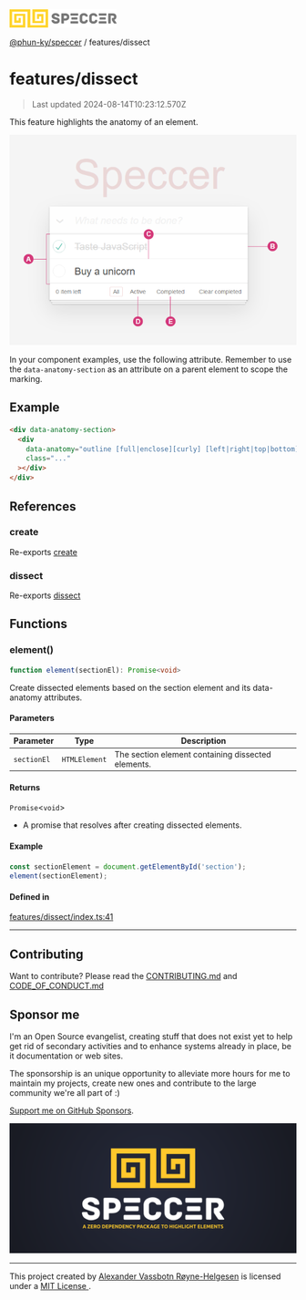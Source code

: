 <img alt="SPECCER logo" src="https://raw.githubusercontent.com/phun-ky/speccer/main/public/logo-speccer-horizontal-colored-package.svg?raw=true" style="max-height:32px;"/>

[@phun-ky/speccer](../README.md) / features/dissect

# features/dissect

> Last updated 2024-08-14T10:23:12.570Z

This feature highlights the anatomy of an element.

![dissect](https://github.com/phun-ky/speccer/blob/main/public/anatomy.png?raw=true)

In your component examples, use the following attribute. Remember to use the `data-anatomy-section` as an attribute on a parent element to scope the marking.

## Example

```html
<div data-anatomy-section>
  <div
    data-anatomy="outline [full|enclose][curly] [left|right|top|bottom]"
    class="..."
  ></div>
</div>
```

## References

### create

Re-exports [create](dissect/utils/create.md#create)

### dissect

Re-exports [dissect](dissect/utils/dissect.md#dissect)

## Functions

### element()

```ts
function element(sectionEl): Promise<void>
```

Create dissected elements based on the section element and its data-anatomy attributes.

#### Parameters

| Parameter | Type | Description |
| ------ | ------ | ------ |
| `sectionEl` | `HTMLElement` | The section element containing dissected elements. |

#### Returns

`Promise`\<`void`\>

- A promise that resolves after creating dissected elements.

#### Example

```ts
const sectionElement = document.getElementById('section');
element(sectionElement);
```

#### Defined in

[features/dissect/index.ts:41](https://github.com/phun-ky/speccer/blob/main/src/features/dissect/index.ts#L41)

***

## Contributing

Want to contribute? Please read the [CONTRIBUTING.md](https://github.com/phun-ky/speccer/blob/main/CONTRIBUTING.md) and [CODE_OF_CONDUCT.md](https://github.com/phun-ky/speccer/blob/main/CODE_OF_CONDUCT.md)

## Sponsor me

I'm an Open Source evangelist, creating stuff that does not exist yet to help get rid of secondary activities and to enhance systems already in place, be it documentation or web sites.

The sponsorship is an unique opportunity to alleviate more hours for me to maintain my projects, create new ones and contribute to the large community we're all part of :)

[Support me on GitHub Sponsors](https://github.com/sponsors/phun-ky).

![Speccer banner, with logo and slogan: A zero dependency package to highlight elements](https://github.com/phun-ky/speccer/blob/main/public/speccer-banner.png?raw=true)

***
<p class="ph">
  This project created by
  <a rel="noopener noreferrer" target="_blank" class="ph" href="http://phun-ky.net" property="cc:attributionName">
    Alexander Vassbotn Røyne-Helgesen</a>
  is licensed under a
  <a rel="noopener noreferrer" target="_blank" class="ph" href="https://choosealicense.com/licenses/mit/">
    MIT License </a>.
</p>

